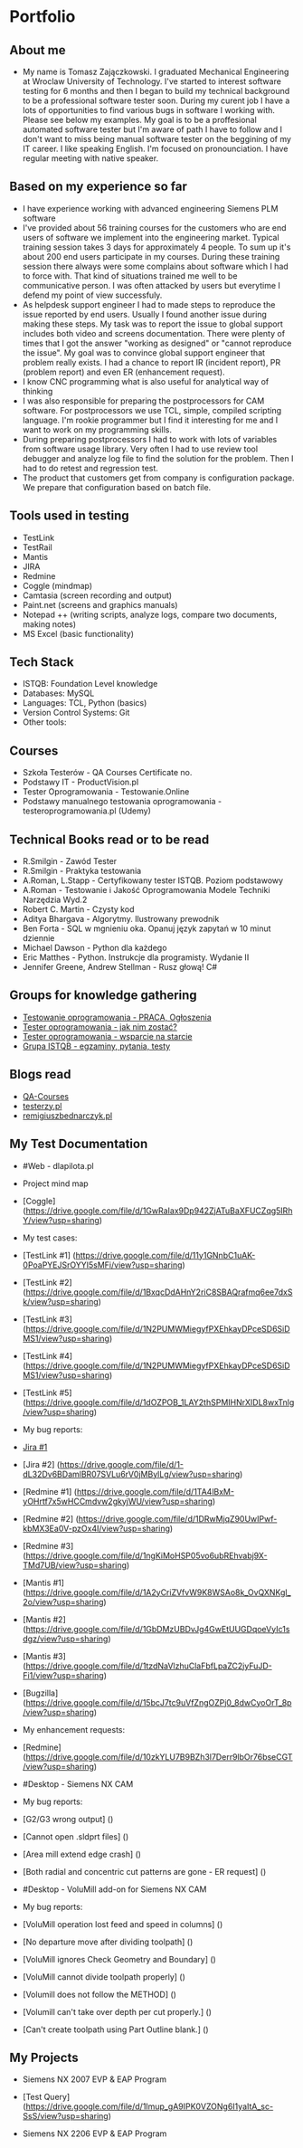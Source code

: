 # Portfolio

## About me

* My name is Tomasz Zajączkowski. I graduated Mechanical Engineering at Wroclaw University of Technology. I've started to interest software testing for 6 months and then I began to build my technical background to be a professional software tester soon. During my curent job I have a lots of opportunities to find various bugs in software I working with. Please see below my examples. My goal is to be a proffesional automated software tester but I'm aware of path I have to follow and I don't want to miss being manual software tester on the beggining of my IT career. I like speaking English. I'm focused on pronounciation. I have regular meeting with native speaker. 

## Based on my experience so far

* I have experience working with advanced engineering Siemens PLM software  
* I've provided about 56 training courses for the customers who are end users of software we implement into the engineering market. Typical training session takes 3 days for 		approximately 4 people. To sum up it's about 200 end users participate in my courses. During these training session there always were some complains about software which I had to force with. That kind of situations trained me well to be communicative person. I was often attacked by users but everytime I defend my point of view successfuly.
*  As helpdesk support engineer I had to made steps to reproduce the issue reported by end users. Usually I found another issue during making these steps. My task was to report the issue to global support includes both video and screens documentation. There were plenty of times that I got the answer "working as designed" or "cannot reproduce the issue". My goal was to convince global support engineer that problem really exists. I had a chance to report IR (incident report), PR (problem report) and even ER (enhancement request). 
* I know CNC programming what is also useful for analytical way of thinking
* I was also responsible for preparing the postprocessors for CAM software. For postprocessors we use TCL, simple, compiled scripting language. I'm rookie programmer but I find it interesting for me and I want to work on my programming skills. 
* During preparing postprocessors I had to work with lots of variables from software usage library. Very often I had to use review tool debugger and analyze log file to find the solution for the problem. Then I had to do retest and regression test.
* The product that customers get from company is configuration package. We prepare that configuration based on batch file.



## Tools used in testing

* TestLink
* TestRail
* Mantis
* JIRA
* Redmine
* Coggle (mindmap)
* Camtasia (screen recording and output)
* Paint.net (screens and graphics manuals)
* Notepad ++ (writing scripts, analyze logs, compare two documents, making notes)
* MS Excel (basic functionality)

## Tech Stack

* ISTQB: Foundation Level knowledge
* Databases: MySQL
* Languages: TCL, Python (basics)
* Version Control Systems: Git
* Other tools: 

## Courses 

* Szkoła Testerów - QA Courses Certificate no.
* Podstawy IT - ProductVision.pl
* Tester Oprogramowania - Testowanie.Online
* Podstawy manualnego testowania oprogramowania - testeroprogramowania.pl (Udemy)

## Technical Books read or to be read

* R.Smilgin - Zawód Tester
* R.Smilgin - Praktyka testowania
* A.Roman, L.Stapp - Certyfikowany tester ISTQB. Poziom podstawowy 
* A.Roman - Testowanie i Jakość Oprogramowania Modele Techniki Narzędzia Wyd.2
* Robert C. Martin - Czysty kod
* Aditya Bhargava - Algorytmy. Ilustrowany prewodnik
* Ben Forta - SQL w mgnieniu oka. Opanuj język zapytań w 10 minut dziennie
* Michael Dawson - Python dla każdego
* Eric Matthes - Python. Instrukcje dla programisty. Wydanie II
* Jennifer Greene, Andrew Stellman - Rusz głową! C#

## Groups for knowledge gathering

* [Testowanie oprogramowania - PRACA, Ogłoszenia](https://www.facebook.com/groups/215557562210470/?ref=group_header)
* [Tester oprogramowania - jak nim zostać?](https://www.facebook.com/groups/531570473876610/?ref=group_header)
* [Tester oprogramowania - wsparcie na starcie](https://www.facebook.com/groups/testeroprogramowania/?ref=group_header)
* [Grupa ISTQB - egzaminy, pytania, testy](https://www.facebook.com/groups/194288250951242/)


## Blogs read

* [QA-Courses](https://qa-courses.com/blog/)
* [testerzy.pl](http://testerzy.pl)
* [remigiuszbednarczyk.pl](https://remigiuszbednarczyk.pl)


## My Test Documentation

* #Web - dlapilota.pl

* Project mind map

* [Coggle] (https://drive.google.com/file/d/1GwRaIax9Dp942ZjATuBaXFUCZqg5IRhY/view?usp=sharing)

* My test cases:

* [TestLink #1] (https://drive.google.com/file/d/11y1GNnbC1uAK-0PoaPYEJSrOYYI5sMFi/view?usp=sharing)
* [TestLink #2] (https://drive.google.com/file/d/1BxqcDdAHnY2riC8SBAQrafmq6ee7dxSk/view?usp=sharing)
* [TestLink #3] (https://drive.google.com/file/d/1N2PUMWMiegyfPXEhkayDPceSD6SiDMS1/view?usp=sharing)
* [TestLink #4] (https://drive.google.com/file/d/1N2PUMWMiegyfPXEhkayDPceSD6SiDMS1/view?usp=sharing)
* [TestLink #5] (https://drive.google.com/file/d/1dOZPOB_1LAY2thSPMIHNrXIDL8wxTnlg/view?usp=sharing) 
 

* My bug reports:

* [Jira #1](https://drive.google.com/file/d/14IOfYozbY3gQC1WtYj__k4bG2CoSPa6V/view?usp=sharing)
* [Jira #2] (https://drive.google.com/file/d/1-dL32Dv6BDamlBR07SVLu6rV0jMBylLg/view?usp=sharing)
* [Redmine #1] (https://drive.google.com/file/d/1TA4lBxM-yOHrtf7x5wHCCmdvw2gkyjWU/view?usp=sharing)
* [Redmine #2] (https://drive.google.com/file/d/1DRwMjqZ90UwIPwf-kbMX3Ea0V-pzOx4I/view?usp=sharing)
* [Redmine #3] (https://drive.google.com/file/d/1ngKiMoHSP05vo6ubREhvabj9X-TMd7UB/view?usp=sharing)
* [Mantis #1] (https://drive.google.com/file/d/1A2yCriZVfvW9K8WSAo8k_OvQXNKgl_2o/view?usp=sharing)
* [Mantis #2] (https://drive.google.com/file/d/1GbDMzUBDvJg4GwEtUUGDqoeVyIc1sdgz/view?usp=sharing)
* [Mantis #3] (https://drive.google.com/file/d/1tzdNaVlzhuClaFbfLpaZC2jyFuJD-Fi1/view?usp=sharing)
* [Bugzilla] (https://drive.google.com/file/d/15bcJ7tc9uVfZngOZPj0_8dwCyoOrT_8p/view?usp=sharing)


* My enhancement requests:

* [Redmine] (https://drive.google.com/file/d/10zkYLU7B9BZh3l7Derr9lbOr76bseCGT/view?usp=sharing)











* #Desktop - Siemens NX CAM
* My bug reports:
* [G2/G3 wrong output] () 
* [Cannot open .sldprt files] () 
* [Area mill extend edge crash] () 
* [Both radial and concentric cut patterns are gone - ER request] () 

* #Desktop - VoluMill add-on for Siemens NX CAM
* My bug reports:
* [VoluMill operation lost feed and speed in columns] () 
* [No departure move after dividing toolpath] () 
* [VoluMill ignores Check Geometry and Boundary] () 
* [VoluMill cannot divide toolpath properly] ()
* [Volumill does not follow the METHOD] ()
* [Volumill can't take over depth per cut properly.] ()
* [Can't create toolpath using Part Outline blank.] ()


## My Projects

* Siemens NX 2007 EVP & EAP Program
* [Test Query] (https://drive.google.com/file/d/1Imup_gA9IPK0VZONg6I1yaItA_sc-SsS/view?usp=sharing) 

* Siemens NX 2206 EVP & EAP Program